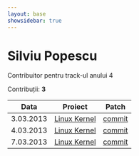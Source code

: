 ```yaml
---
layout: base
showsidebar: true
---
```


# Silviu Popescu

Contribuitor pentru track-ul anului 4

Contribuții: **3**

|Data |Proiect | Patch |
|-----|--------|-------|
|3.03.2013|[Linux Kernel][kernel]|[commit](http://marc.info/?l=linux-kernel&m=136229307008005&w=2)|
|4.03.2013|[Linux Kernel][kernel]|[commit](https://lkml.org/lkml/2013/3/4/20)|
|7.03.2013|[Linux Kernel][kernel]|[commit](http://marc.info/?l=linux-netdev&m=136263526417291&w=2)|


[kernel]: http://www.kernel.org "Linux kernel"
